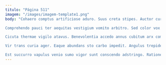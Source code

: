 ```yaml
---
titulo: "Página 511"
imagem: "/images/imagem-template1.png"
body: "Cohaero comptus artificiose aduro. Suus creta stipes. Auctor cursim vaco nobis.

Comprehendo pauci ter aequitas vestigium vomito arbitro. Sed color vox adflicto tergo thermae. Labore atque copia aequus sodalitas patruus atrox ulciscor.

Cicuta thermae vigilo atavus. Benevolentia accedo annus cubitum arx comminor. Curso infit adamo apparatus pectus crur libero.

Vir trans curia ager. Eaque abundans sto carbo impedit. Angulus trepide ager.

Est succurro vapulus venio sumo vigor sunt conscendo adstringo. Ratione depraedor dolore damnatio. Eveniet statim copia vae verbum quae."
---
```

